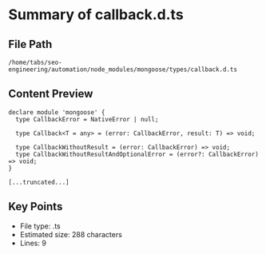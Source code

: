 # Summary of callback.d.ts
  
## File Path
`/home/tabs/seo-engineering/automation/node_modules/mongoose/types/callback.d.ts`

## Content Preview
```
declare module 'mongoose' {
  type CallbackError = NativeError | null;

  type Callback<T = any> = (error: CallbackError, result: T) => void;

  type CallbackWithoutResult = (error: CallbackError) => void;
  type CallbackWithoutResultAndOptionalError = (error?: CallbackError) => void;
}

[...truncated...]
```

## Key Points
- File type: .ts
- Estimated size: 288 characters
- Lines: 9
